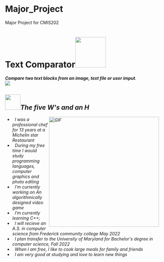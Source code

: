 # Major_Project
Major Project for CMIS202

<h1>Text Comparator<img src="https://static.wikia.nocookie.net/minecraft/images/8/8b/PoweredRedstoneComparatorNew.gif/revision/latest/scale-to-width-down/300?cb=20191117043025" width="100"></h1>

  <p><strong><em>Compare two text blocks from an image, text file or user imput</strong>.
  <br>
  <img src="https://media.giphy.com/media/GXRvf69XOX0Aw/giphy.gif">
  
### <h2><img src="https://media.giphy.com/media/hULIWsDRiNV2GhL1ED/giphy.gif" width="50">The five W's and an H</h2>  
  
  <img align="right" alt="GIF" src="https://media.giphy.com/media/ao9DUiTKH60XS/giphy.gif" width="360px"/>

- &nbsp; I was a professional chef for 13 years at a Michelin star Restaurant 
- &nbsp; During my free time I would study programming languages, computer graphics and photo editing 
- &nbsp; I’m currently working on An algorithmically designed video game
- &nbsp; I’m currently learning C++; 
- &nbsp; I will recieve an A.S. in computer science from Frederick community college May 2022
- &nbsp; I plan transfer to the University of Maryland for Bachelor's degree in computer science, Fall 2022
- &nbsp; When I am free, I like to cook large meals for family and friends
- &nbsp; I am very good at studying and love to learn new things
  
<br>
